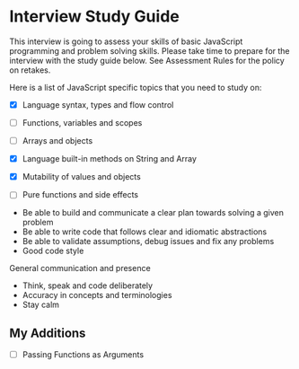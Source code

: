 # Interview Study Guide
This interview is going to assess your skills of basic JavaScript programming and problem solving skills. Please take time to prepare for the interview with the study guide below. See Assessment Rules for the policy on retakes.

Here is a list of JavaScript specific topics that you need to study on:

* [x] Language syntax, types and flow control
* [ ] Functions, variables and scopes
* [ ] Arrays and objects
* [x] Language built-in methods on String and Array
* [x] Mutability of values and objects
* [ ] Pure functions and side effects


* Be able to build and communicate a clear plan towards solving a given problem
* Be able to write code that follows clear and idiomatic abstractions
* Be able to validate assumptions, debug issues and fix any problems
* Good code style

General communication and presence

* Think, speak and code deliberately
* Accuracy in concepts and terminologies
* Stay calm

## My Additions
* [ ] Passing Functions as Arguments